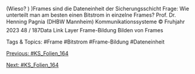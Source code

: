 (Wieso? )
)Frames sind die Dateneinheit der Sicherungsschicht
Frage: Wie unterteilt man am besten einen Bitstrom in einzelne Frames?
Prof. Dr. Henning Pagnia (DHBW Mannheim) Kommunikationssysteme © Fruhjahr 2023 48 / 187Data Link Layer Frame-Bildung
Bilden von Frames

   Tags & Topics:
   #Frame
   #Bitstrom
   #Frame-Bildung
   #Dateneinheit

[Previous: #KS_Folien_164](KS_Folien_164.md)

[Next: #KS_Folien_164](KS_Folien_164.md)